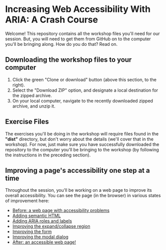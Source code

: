 # Increasing Web Accessibility With ARIA: A Crash Course

Welcome! This repository contains all the workshop files you'll need for our session. But, you will need to get them from GitHub on to the computer you'll be bringing along. How do you do that? Read on. 

## Downloading the workshop files to your computer
1. Click the green "Clone or download" button (above this section, to the right).
2. Select the "Download ZIP" option, and designate a local destination for the zipped archive.
3. On your local computer, navigate to the recently downloaded zipped archive, and unzip it.

## Exercise Files
The exercises you'll be doing in the workshop will require files found in the **"dist"** directory, but don't worry about the details (we'll cover that in the workshop). For now, just make sure you have successfully downloaded the repository to the computer you'll be bringing to the workshop (by following the instructions in the preceding section).

## Improving a page's accessibility one step at a time 
Throughout the session, you'll be working on a web page to improve its overall accessibility. You can see the page (in the browser) in various states of improvement here: 
* <a href="https://cdn.rawgit.com/uwfrontendtech/aria-workshop-ahg/master/dist/before-any-changes/">Before: a web page with accessibility problems</a>
* <a href="https://cdn.rawgit.com/uwfrontendtech/aria-workshop-ahg/master/dist/Exercise-1-Semantic-HTML/semantics-solution.html">Adding semantic HTML</a>
* <a href="https://cdn.rawgit.com/uwfrontendtech/aria-workshop-ahg/master/dist/Exercise-2-Landmark-Roles-Labeling/landmark-solution.html">Adding ARIA roles and labels</a>
* <a href="https://cdn.rawgit.com/uwfrontendtech/aria-workshop-ahg/master/dist/Exercise-3-Showing-Hiding-Content/show-hide-solution.html">Improving the expand/collapse region</a>
* <a href="https://cdn.rawgit.com/uwfrontendtech/aria-workshop-ahg/master/dist/Exercise-4-Forms/forms-solution.html">Improving the form</a>
* <a href="https://cdn.rawgit.com/uwfrontendtech/aria-workshop-ahg/master/dist/Exercise-5-Modal-Dialogs/modal-1-solution.html">Improving the modal dialog</a>
* <a href="https://cdn.rawgit.com/uwfrontendtech/aria-workshop-ahg/master/dist/after-all-changes/">After: an accessible web page!</a>
